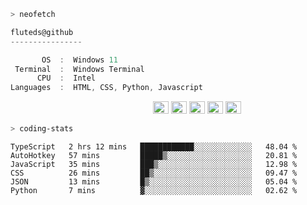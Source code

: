```zsh
> neofetch
```

<!--align="left" src="https://github.com/fluteds.png" alt="logo.png" width="200"/>-->

```csharp
fluteds@github
----------------

       OS  :  Windows 11
 Terminal  :  Windows Terminal
      CPU  :  Intel
Languages  :  HTML, CSS, Python, Javascript
```

<p align="left">
  &nbsp; &nbsp; &nbsp; &nbsp; &nbsp;&nbsp; &nbsp; &nbsp; &nbsp; &nbsp;&nbsp; &nbsp; &nbsp; &nbsp; &nbsp; &nbsp; &nbsp; &nbsp; &nbsp; &nbsp; &nbsp;&nbsp; &nbsp; &nbsp; &nbsp; &nbsp;&nbsp; &nbsp; &nbsp; &nbsp; &nbsp;
  <img alt="#474342" src="https://via.placeholder.com/15/ADBAC7/000000?text=+" width="25" height="20" />
  <img alt="#fbedf6" src="https://via.placeholder.com/15/6CB6FF/000000?text=+" width="25" height="20" />
  <img alt="#c9594d" src="https://via.placeholder.com/15/F47067/000000?text=+" width="25" height="20" />
  <img alt="#f8b9b2" src="https://via.placeholder.com/15/DCBDFB/000000?text=+" width="25" height="20" />
  <img alt="#f8b9b2" src="https://via.placeholder.com/15/57ab5a/000000?text=+" width="25" height="20" />
</p>

```zsh
> coding-stats
```

<!--START_SECTION:waka-->

```text
TypeScript   2 hrs 12 mins   ████████████░░░░░░░░░░░░░   48.04 %
AutoHotkey   57 mins         █████▒░░░░░░░░░░░░░░░░░░░   20.81 %
JavaScript   35 mins         ███▒░░░░░░░░░░░░░░░░░░░░░   12.98 %
CSS          26 mins         ██▒░░░░░░░░░░░░░░░░░░░░░░   09.47 %
JSON         13 mins         █▒░░░░░░░░░░░░░░░░░░░░░░░   05.04 %
Python       7 mins          ▓░░░░░░░░░░░░░░░░░░░░░░░░   02.62 %
```

<!--END_SECTION:waka-->
